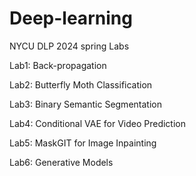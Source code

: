 # Deep-learning
NYCU DLP 2024 spring Labs

Lab1: Back-propagation

Lab2: Butterfly Moth Classification

Lab3: Binary Semantic Segmentation

Lab4: Conditional VAE for Video Prediction

Lab5: MaskGIT for Image Inpainting

Lab6: Generative Models
